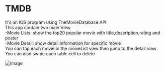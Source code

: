 # TMDB
It's an IOS program using TheMovieDatabase API  
This app contain two main View  
-Movie Lists: show the top20 popular movie with title,description,rating and poster  
-Movie Detail: show detail information for specific movie  
You can tap each movie in the moiveList view then jump to the detail view  
You can also swipe each table cell to delete  

![image](https://github.com/mmyduckx/TMDB/blob/master/TMDB.gif)
